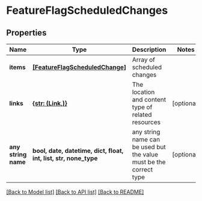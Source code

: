 # FeatureFlagScheduledChanges


## Properties
Name | Type | Description | Notes
------------ | ------------- | ------------- | -------------
**items** | [**[FeatureFlagScheduledChange]**](FeatureFlagScheduledChange.md) | Array of scheduled changes | 
**links** | [**{str: (Link,)}**](Link.md) | The location and content type of related resources | [optional] 
**any string name** | **bool, date, datetime, dict, float, int, list, str, none_type** | any string name can be used but the value must be the correct type | [optional]

[[Back to Model list]](../README.md#documentation-for-models) [[Back to API list]](../README.md#documentation-for-api-endpoints) [[Back to README]](../README.md)


